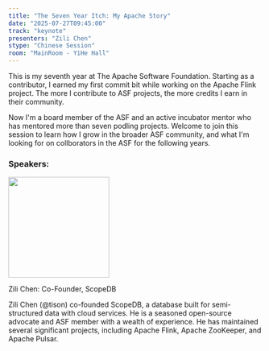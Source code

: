 ```yaml
---
title: "The Seven Year Itch: My Apache Story"
date: "2025-07-27T09:45:00"
track: "keynote"
presenters: "Zili Chen"
stype: "Chinese Session"
room: "MainRoom - YiHe Hall"
---
```


This is my seventh year at The Apache Software Foundation. Starting as a contributor, I earned my first commit bit while working on the Apache Flink project. The more I contribute to ASF projects, the more credits I earn in their community.

Now I'm a board member of the ASF and an active incubator mentor who has mentored more than seven podling projects. Welcome to join this session to learn how I grow in the broader ASF community, and what I'm looking for on collborators in the ASF for the following years.

### Speakers:


<img src="https://sessionize.com/image/09df-400o400o1-NXMWPfZTqBRnxHMRJKnVpD.jpg" width="200" /><br/>

Zili Chen: Co-Founder, ScopeDB

Zili Chen (@tison) co-founded ScopeDB, a database built for semi-structured data with cloud services. He is a seasoned open-source advocate and ASF member with a wealth of experience. He has maintained several significant projects, including Apache Flink, Apache ZooKeeper, and Apache Pulsar.